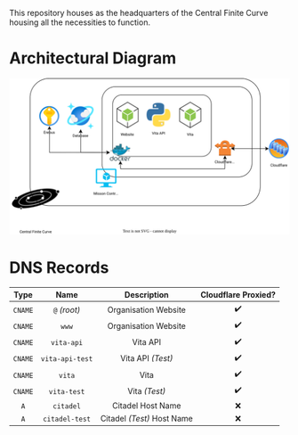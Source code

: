 This repository houses as the headquarters of the Central Finite Curve housing all the necessities to function.

# Architectural Diagram
<img alt="Central Finite Curve's Architectural Diagram" src="https://raw.githubusercontent.com/kontinuum-investments/Central-Finite-Curve/production/media/Architectural%20Diagram.svg">

# DNS Records
|  Type   |      Name       |        Description         | Cloudflare Proxied? |
|:-------:|:---------------:|:--------------------------:|:-------------------:|
| `CNAME` |  `@` _(root)_   |    Organisation Website    |         ✔️          |
| `CNAME` |      `www`      |    Organisation Website    |         ✔️          |
| `CNAME` |   `vita-api`    |          Vita API          |         ✔️          |
| `CNAME` | `vita-api-test` |     Vita API _(Test)_      |         ✔️          |
| `CNAME` |     `vita`      |            Vita            |         ✔️          |
| `CNAME` |   `vita-test`   |       Vita _(Test)_        |         ✔️          |
|   `A`   |    `citadel`    |     Citadel Host Name      |         ❌️          |
|   `A`   | `citadel-test`  | Citadel _(Test)_ Host Name |         ❌️          |